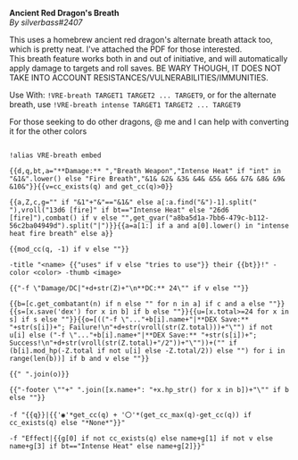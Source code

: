 **Ancient Red Dragon's Breath**  
*By silverbass#2407*  
  
This uses a homebrew ancient red dragon's alternate breath attack too, which is pretty neat. I've attached the PDF for those interested.  
This breath feature works both in and out of initiative, and will automatically apply damage to targets and roll saves. BE WARY THOUGH, IT DOES NOT TAKE INTO ACCOUNT RESISTANCES/VULNERABILITIES/IMMUNITIES.  
   
Use With: `!VRE-breath TARGET1 TARGET2 ... TARGET9`, or for the alternate breath, use `!VRE-breath intense TARGET1 TARGET2 ... TARGET9`  
  
For those seeking to do other dragons, @ me and I can help with converting it for the other colors  
```  
!alias VRE-breath embed   
{{d,q,bt,a="**Damage:** ","Breath Weapon","Intense Heat" if "int" in "&1&".lower() else "Fire Breath","&1& &2& &3& &4& &5& &6& &7& &8& &9& &10&"}}{{v=cc_exists(q) and get_cc(q)>0}}  
{{a,Z,c,g="" if "&1"+"&"=="&1&" else a[:a.find("&")-1].split(" "),vroll("13d6 [fire]" if bt=="Intense Heat" else "26d6 [fire]"),combat() if v else "",get_gvar("a8ba5d1a-7bb6-479c-b112-56c2ba04949d").split("|")}}{{a=a[1:] if a and a[0].lower() in "intense heat fire breath" else a}}  
{{mod_cc(q, -1) if v else ""}}  
-title "<name> {{"uses" if v else "tries to use"}} their {{bt}}!" -color <color> -thumb <image>  
{{"-f \"Damage/DC|"+d+str(Z)+"\n**DC:** 24\"" if v else ""}}  
{{b=[c.get_combatant(n) if n else "" for n in a] if c and a else ""}}{{s=[x.save('dex') for x in b] if b else ""}}{{u=[x.total>=24 for x in s] if s else ""}}{{o=[(("-f \"..."+b[i].name+"|**DEX Save:** "+str(s[i])+"; Failure!\n"+d+str(vroll(str(Z.total)))+"\"") if not u[i] else ("-f \"..."+b[i].name+"|**DEX Save:** "+str(s[i])+"; Success!\n"+d+str(vroll(str(Z.total)+"/2"))+"\""))+("" if (b[i].mod_hp(-Z.total if not u[i] else -Z.total/2)) else "") for i in range(len(b))] if b and v else ""}}  
{{" ".join(o)}}  
{{"-footer \""+" ".join([x.name+": "+x.hp_str() for x in b])+"\"" if b else ""}}  
-f "{{q}}|{{'◉'*get_cc(q) + '〇'*(get_cc_max(q)-get_cc(q)) if cc_exists(q) else "*None*"}}"  
-f "Effect|{{g[0] if not cc_exists(q) else name+g[1] if not v else name+g[3] if bt=="Intense Heat" else name+g[2]}}"  
```